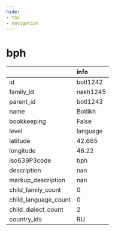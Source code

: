 ```yaml
---
hide:
- toc
- navigation
---
```

# bph
|                      | info     |
|:---------------------|:---------|
| id                   | botl1242 |
| family_id            | nakh1245 |
| parent_id            | botl1243 |
| name                 | Botlikh  |
| bookkeeping          | False    |
| level                | language |
| latitude             | 42.665   |
| longitude            | 46.22    |
| iso639P3code         | bph      |
| description          | nan      |
| markup_description   | nan      |
| child_family_count   | 0        |
| child_language_count | 0        |
| child_dialect_count  | 2        |
| country_ids          | RU       |